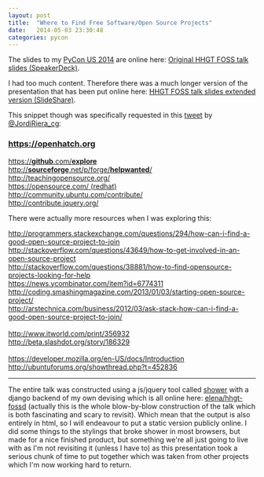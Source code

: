 ```yaml
---
layout: post
title:  "Where to Find Free Software/Open Source Projects"
date:   2014-05-03 23:30:48
categories: pycon
---
```


The slides to my [PyCon US 2014][pycon-talk] are online here: [Original HHGT FOSS talk slides (SpeakerDeck)][pycon-slides].

I had too much content. Therefore there was a much longer version of the presentation that has been put online here: [HHGT FOSS talk slides extended version (SlideShare)][pycon-slides-long].

This snippet though was specifically requested in this [tweet] by [@JordiRiera_cg][JordiRiera_cg]:

<h3 class="black top-2 btm2"><a target="_blank" href="https://openhatch.org">https://<strong>open<span class="opac7">hatch</span></strong>.org</a></h3>
<p class="grey"><a target="_blank" href="https://github.com/explore">https://<strong>github</strong>.com/<strong>explore</strong></a><br />
<a target="_blank" href="http://sourceforge.net/p/forge/helpwanted/">http://<strong>sourceforge</strong>.net/p/forge/<strong>helpwanted</strong>/</a><br />
<a target="_blank" href="http://teachingopensource.org/">http://teachingopensource.org/</a><br />
<a target="_blank" href="https://opensource.com/resources">https://opensource.com/ (redhat)</a><br />
<a target="_blank" href="http://community.ubuntu.com/contribute/">http://community.ubuntu.com/contribute/</a><br />
<a target="_blank" href="http://contribute.jquery.org/">http://contribute.jquery.org/</a></p>

There were actually more resources when I was exploring this:


<a target="_blank" href="http://programmers.stackexchange.com/questions/294/how-can-i-find-a-good-open-source-project-to-join">http://programmers.stackexchange.com/questions/294/how-can-i-find-a-good-open-source-project-to-join</a><br />
<a target="_blank" href="http://stackoverflow.com/questions/43649/how-to-get-involved-in-an-open-source-project">http://stackoverflow.com/questions/43649/how-to-get-involved-in-an-open-source-project</a><br />
<a target="_blank" href="http://stackoverflow.com/questions/38881/how-to-find-opensource-projects-looking-for-help">http://stackoverflow.com/questions/38881/how-to-find-opensource-projects-looking-for-help</a><br />
<a target="_blank" href="https://news.ycombinator.com/item?id=6774311">https://news.ycombinator.com/item?id=6774311</a><br />
<a target="_blank" href="http://coding.smashingmagazine.com/2013/01/03/starting-open-source-project/">http://coding.smashingmagazine.com/2013/01/03/starting-open-source-project/</a><br />
<a target="_blank" href="http://arstechnica.com/business/2012/03/ask-stack-how-can-i-find-a-good-open-source-project-to-join/">http://arstechnica.com/business/2012/03/ask-stack-how-can-i-find-a-good-open-source-project-to-join/</a><br />
<br>
<a target="_blank" href="http://www.itworld.com/print/356932">http://www.itworld.com/print/356932</a><br />
<a target="_blank" href="http://beta.slashdot.org/story/186329">http://beta.slashdot.org/story/186329</a><br />
<br>
<a href="https://developer.mozilla.org/en-US/docs/Introduction" target="_blank">https://developer.mozilla.org/en-US/docs/Introduction</a><br />
<a target="_blank" href="http://ubuntuforums.org/showthread.php?t=452836">http://ubuntuforums.org/showthread.php?t=452836</a><br />


---

The entire talk was constructed using a js/jquery tool called [shower] with a django backend of my own devising which is all online here: [elena/hhgt-fossd][hhgt-fossd] (actually this is the whole blow-by-blow construction of the talk which is both fascinating and scary to revisit). Which mean that the output is also entirely in html, so I will endeavour to put a static version publicly online. I did some things to the stylings that broke shower in most browsers, but made for a nice finished product, but something we're all just going to live with as I'm not revisiting it (unless I have to) as this presentation took a serious chunk of time to put together which was taken from other projects which I'm now working hard to return.



[pycon-talk]: https://www.youtube.com/watch?v=8kV0b0KhaMQ
[pycon-slides]: https://speakerdeck.com/pycon2014/hitchhikers-guide-to-free-and-open-source-participation-by-elena-williams
[pycon-slides-long]: http://www.slideshare.net/ElenaWilliams/hitchhikers-guide-to-participating-in-open-source-long-version
[tweet]: https://twitter.com/JordiRiera_cg/status/462637573903769600
[JordiRiera_cg]: https://twitter.com/JordiRiera_cg/with_replies
[shower]: https://github.com/shower/shower
[hhgt-fossd]: https://github.com/elena/hhgt-fossd
